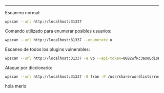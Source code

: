 --  - -  

Escanero normal:
``` bash
wpscan --url http://localhost:31337 
``` 

Comando utilizado para enumerar posibles usuarios:
``` bash
wpscan --url http://localhost:31337 --enumerate u
``` 

Escaneo de todos los plugins vulnerables:
``` bash
wpscan --url http://localhost:31337 -e vp --api-token=U6B2wfRc3asoLdIsHHZekg1ZxU02P5QYaCHm5UCJosw
``` 

Ataque por diccionario:
``` bash
wpscan --url http://localhost:31337 -U fran -P /usr/share/wordlists/rockyou.txt
``` 

hola merlo